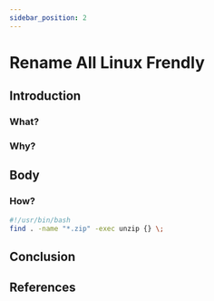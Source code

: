 ```yaml
---
sidebar_position: 2
---
```


# Rename All Linux Frendly

## Introduction

### What?

### Why?

## Body

### How?

``` bash
#!/usr/bin/bash
find . -name "*.zip" -exec unzip {} \;
```

## Conclusion

## References

